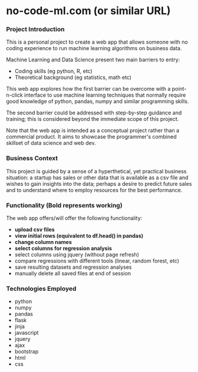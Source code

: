# no-code-ml.com (or similar URL)
### Project Introduction
This is a personal project to create a web app that allows someone with no coding experience to run machine learning algorithms on business data.

Machine Learning and Data Science present two main barriers to entry:
* Coding skills (eg python, R, etc)
* Theoretical background (eg statistics, math etc)

This web app explores how the first barrier can be overcome with a point-n-click interface to use machine learning techniques that normally require good knowledge of python, pandas, numpy and similar programming skills.

The second barrier could be addressed with step-by-step guidance and training; this is considered beyond the immediate scope of this project.

Note that the web app is intended as a conceptual project rather than a commercial product. It aims to showcase the programmer's combined skillset of data science and web dev.

### Business Context
This project is guided by a sense of a hyperthetical, yet practical business situation: a startup has sales or other data that is available as a csv file and wishes to gain insights into the data; perhaps a desire to predict future sales and to understand where to employ resources for the best performance.  

### Functionality (Bold represents working)
The web app offers/will offer the following functionality:
* **upload csv files**
* **view initial rows (equivalent to df.head() in pandas)**
* **change column names**
* **select columns for regression analysis**
* select columns using jquery (without page refresh)
* compare regressions with different tools (linear, random forest, etc)
* save resulting datasets and regression analyses
* manually delete all saved files at end of session

### Technologies Employed
* python
* numpy
* pandas
* flask
* jinja
* javascript
* jquery
* ajax
* bootstrap
* html
* css
